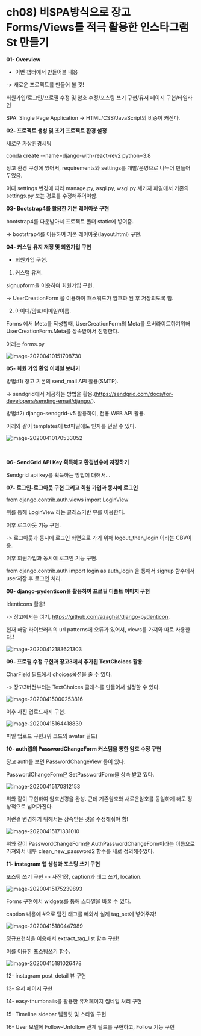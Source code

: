 # ch08) 비SPA방식으로 장고 Forms/Views를 적극 활용한 인스타그램 St 만들기
**01- Overview**   

* 이번 챕터에서 만들어볼 내용

-> 새로운 프로젝트를 만들어 볼 것!   

회원가입/로그인/프로필 수정 및 암호 수정/포스팅 쓰기 구현/유저 페이지 구현/타임라인   

SPA: Single Page Application -> HTML/CSS/JavaScript의 비중이 커진다.   

   

**02- 프로젝트 생성 및 초기 프로젝트 환경 설정**   

새로운 가상환경세팅   

conda create --name=django-with-react-rev2 python=3.8   

   

장고 환경 구성에 있어서, requirements와 settings를 개발/운영으로 나누어 만들어 두었음.   

이때 settings 변경에 따라 manage.py, asgi.py, wsgi.py 세가지 파일에서 기존의 settings.py 보는 경로를 수정해주어야함.   

   

**03- Bootstrap4를 활용한 기본 레이아웃 구현**   

bootstrap4를 다운받아서 프로젝트 폴더 static에 넣어줌.    

-> bootstrap4를 이용하여 기본 레이아웃(layout.html) 구현.   

   

**04- 커스텀 유지 저징 및 회원가입 구현**   

* 회원가입 구현.   

1. 커스텀 유저.   

signupform을 이용하여 회원가입 구현.   

-> UserCreationForm 을 이용하여 패스워드가 암호화 된 후 저장되도록 함.   

2. 아이디/암호/이메일/이름.   

Forms 에서 Meta를 작성할때, UserCreationForm의 Meta를 오버라이트하기위해 UserCreationForm.Meta를 상속받아서 진행한다.   

아래는 forms.py    

![image-20200410151708730](../images/image-20200410151708730.png)

   

**05- 회원 가입 환영 이메일 보내기**   

방법#1) 장고 기본의 send_mail API 활용(SMTP).   

-> sendgrid에서 제공하는 방법을 활용.(https://sendgrid.com/docs/for-developers/sending-email/django/).   

방법#2) django-sendgrid-v5 활용하여, 전용 WEB API 활용.   

   

아래와 같이 templates에 txt파일에도 인자를 던질 수 있다.   

![image-20200410170533052](../images/image-20200410170533052.png)

​    

**06- SendGrid API Key  획득하고 환경변수에 저장하기**   

Sendgrid api key를 획득하는 방법에 대해서...    

   

**07- 로그인-로그아웃 구현 그리고 회원 가입과 동시에 로그인**   

from django.contrib.auth.views import LoginView   

위를 통해 LoginView 라는 클래스기반 뷰를 이용한다.   

이후 로그아웃 기능 구현.   

-> 로그아웃과 동시에 로그인 화면으로 가기 위해 logout_then_login 이라는 CBV이용.   

이후 회원가입과 동시에 로그인 기능 구현.   

from django.contrib.auth import login as auth_login 을 통해서 signup 함수에서 user저장 후 로그인 처리.   

   

**08- django-pydenticon을 활용하여 프로필 디폴트 이미지 구현**   

Identicons 활용!   

-> 장고에서는 여기, https://github.com/azaghal/django-pydenticon.   

현재 해당 라이브러리의 url patterns에 오류가 있어서, views를 가져와 따로 사용한다.!    

![image-20200412183621303](../images/image-20200412183621303.png)

   

**09- 프로필 수정 구현과 장고3에서 추가된 TextChoices 활용**   

CharField 필드에서 choices옵션을 줄 수 있다.   

-> 장고3버전부터는 TextChoices 클래스를 만들어서 설정할 수 있다.   

![image-20200415000253816](../images/image-20200415000253816.png)

이후 사진 업로드까지 구현.    

![image-20200415164418839](../images/image-20200415164418839.png)

파일 업로드 구현.(위 코드의 avatar 필드)   



**10- auth앱의 PasswordChangeForm 커스텀을 통한 암호 수정 구현**    

장고 auth를 보면 PasswordChangeView 등이 있다.   

PasswordChangeForm은 SetPasswordForm을 상속 받고 있다.   

![image-20200415170312153](../images/image-20200415170312153.png)

위와 같이 구현하여 암호변경을 완성. 근데 기존암호와 새로운암호를 동일하게 해도 정상적으로 넘어가진다.   

이런걸 변경하기 위해서는 상속받은 것을 수정해줘야 함!   

![image-20200415171331010](../images/image-20200415171331010.png)

위와 같이 PasswordChangeForm을 AuthPasswordChangeForm이라는 이름으로 가져와서 내부 clean_new_password2 함수를 새로 정의해주었다.   

   

**11- instagram 앱 생성과 포스팅 쓰기 구현**   

포스팅 쓰기 구현 -> 사진1장, caption과 태그 쓰기, location.   

![image-20200415175239893](../images/image-20200415175239893.png)

Forms 구현에서 widgets를 통해 스타일을 바꿀 수 있다.    

   

caption 내용에 \#으로 담긴 태그를 빼와서 실제 tag_set에 넣어주자!   

![image-20200415180447989](../images/image-20200415180447989.png)

정규표현식을 이용해서 extract_tag_list 함수 구현!   

이를 이용한 포스팅쓰기 함수.   

![image-20200415181026478](../images/image-20200415181026478.png)

   

12- instagram post_detail 뷰 구현

13- 유저 페이지 구현

14- easy-thumbnails를 활용한 유저페이지 썸네일 처리 구현

15- Timeline sidebar 템플릿 및 스타일 구현

16- User 모델에 Follow-Unfollow 관계 필드를 구현하고, Follow 기능 구현

